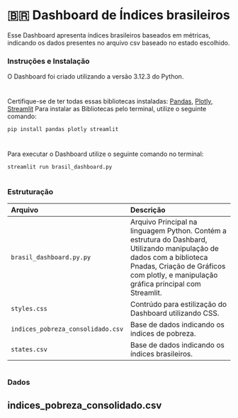 # 🇧🇷 Dashboard de Índices brasileiros
Esse Dashboard apresenta índices brasileiros baseados em métricas, indicando os dados presentes no arquivo csv baseado no estado escolhido.

### Instruções e Instalação
O Dashboard foi criado utilizando a versão 3.12.3 do Python.
#
Certifique-se de ter todas essas bibliotecas instaladas:
[Pandas](https://pandas.pydata.org/), 
[Plotly](https://plotly.com/graphing-libraries/), 
[Streamlit](https://streamlit.io/)
Para instalar as Bibliotecas pelo terminal, utilize o seguinte comando:
```
pip install pandas plotly streamlit
```
#
Para executar o Dashboard utilize o seguinte comando no terminal:
```
streamlit run brasil_dashboard.py
```
#
### Estruturação
| Arquivo   | Descrição |
| :-------- | :------- |
| `brasil_dashboard.py.py`  | Arquivo Principal na linguagem Python. Contém a estrutura do Dashbard, Utilizando manipulação de dados com a biblioteca Pnadas, Criação de Gráficos com plotly, e manipulação gráfica principal com Streamlit.    |
| `styles.css` | Contrúdo para estilização do Dashboard utilizando CSS. |
| `indices_pobreza_consolidado.csv`   | Base de dados indicando os indices de pobreza.   |
| `states.csv`   | Base de dados indicando os índices brasileiros.   |
#
### Dados
## indices_pobreza_consolidado.csv

